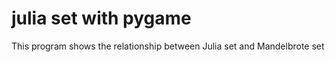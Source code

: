 # julia set with pygame

This program shows the relationship between Julia set and Mandelbrote set

